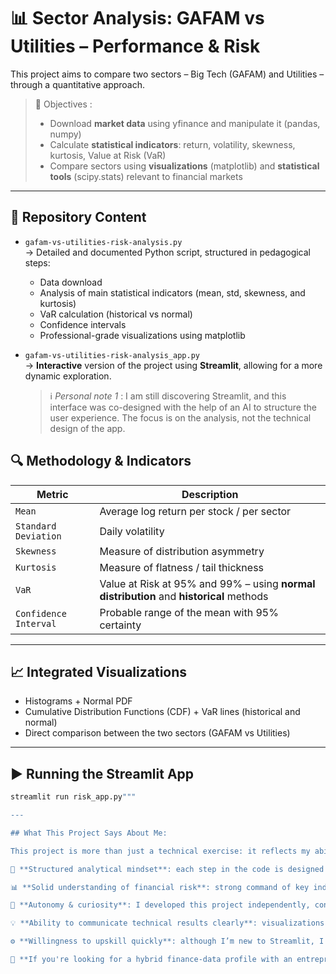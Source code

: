 # 📊 Sector Analysis: GAFAM vs Utilities – Performance & Risk

This project aims to compare two sectors – Big Tech (GAFAM) and Utilities – through a quantitative approach.

> 🎯 Objectives :
> - Download **market data** using yfinance and manipulate it (pandas, numpy)
> - Calculate **statistical indicators**: return, volatility, skewness, kurtosis, Value at Risk (VaR)
> - Compare sectors using **visualizations** (matplotlib) and **statistical tools** (scipy.stats) relevant to financial markets

---

## 📁 Repository Content

- `gafam-vs-utilities-risk-analysis.py`  
  → Detailed and documented Python script, structured in pedagogical steps:
  - Data download
  - Analysis of main statistical indicators (mean, std, skewness, and kurtosis)
  - VaR calculation (historical vs normal)
  - Confidence intervals
  - Professional-grade visualizations using matplotlib


- `gafam-vs-utilities-risk-analysis_app.py`  
  → **Interactive** version of the project using **Streamlit**, allowing for a more dynamic exploration.
  > ℹ️ *Personal note 1* : I am still discovering Streamlit, and this interface was co-designed with the help of an AI to structure the user experience. The focus is on the analysis, not the technical design of the app.



## 🔍 Methodology & Indicators

| Metric        | Description                                                                 |
|-----------------|-------------------------------------------------------------------------------|
| `Mean`          | Average log return per stock / per sector                        |
| `Standard Deviation` | Daily volatility                                                    |
| `Skewness`      | Measure of distribution asymmetry                                      |
| `Kurtosis`      | Measure of flatness / tail thickness                                        |
| `VaR`           | Value at Risk at 95% and 99% – using **normal distribution** and **historical** methods            |
| `Confidence Interval` | Probable range of the mean with 95% certainty                      |

---

## 📈 Integrated Visualizations

- Histograms + Normal PDF
- Cumulative Distribution Functions (CDF) + VaR lines (historical and normal)
- Direct comparison between the two sectors (GAFAM vs Utilities)
---
## ▶️ Running the Streamlit App

```bash
streamlit run risk_app.py"""

---

## What This Project Says About Me:

This project is more than just a technical exercise: it reflects my ability to apply data skills to real-world financial problems. Here’s what it will tell you about me:

🎯 **Structured analytical mindset**: each step in the code is designed as a rigorous, reproducible, and interpretable analysis process.

📊 **Solid understanding of financial risk**: strong command of key indicators (volatility, VaR, return distribution), relevant for risk-sensitive sectors.

🧠 **Autonomy & curiosity**: I developed this project independently, consolidating my knowledge in quantitative finance and Python through external resources.

💡 **Ability to communicate technical results clearly**: visualizations and comments are decision-oriented, as expected in a company or consulting environment.

⚙️ **Willingness to upskill quickly**: although I’m new to Streamlit, I managed to build an interactive app by leveraging AI intelligently, showcasing adaptability.

📌 **If you're looking for a hybrid finance-data profile with an entrepreneurial mindset**: this project is a good reflection of it.

